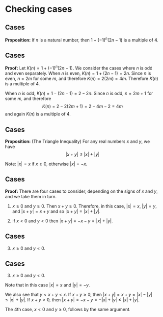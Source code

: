 # Checking cases

## Cases

**Proposition:**  If $n$ is a natural number, then $1+(-1)^n(2n-1)$ is a multiple of $4$.





## Cases

**Proof:** Let $K(n)=1+(-1)^n(2n-1)$.  We consider the cases where $n$ is odd and even separately. When
$n$ is even, $K(n)=1+(2n-1)=2n$.  Since $n$ is even, $n=2m$ for some $m$, and therefore $K(n)=2(2m)=4m$.  Therefore
$K(n)$ is a multiple of $4$.

When $n$ is odd, $K(n)=1-(2n-1)=2-2n$.  Since $n$ is odd, $n=2m+1$ for some $m$, and therefore 
$$K(n)=2-2(2m+1)=2-4m-2=4m$$ 
and again $K(n)$ is a multiple of $4$.


## Cases

**Proposition:** (The Triangle Inequality) For any real numbers $x$ and $y$, we have
$$
|x+y|\le |x|+|y|
$$

Note:  $|x|=x$ if $x\ge 0$, otherwise $|x|=-x$.



## Cases

**Proof:** There are four cases to consider, depending on the signs of $x$ and $y$, and we take them in turn.

1. $x\ge 0$ and $y\ge 0$. Then $x+y\ge 0.$  Therefore, in this case, $|x|=x$, $|y|=y$, and $|x+y|=x+y$ and so 
$|x+y|=|x|+|y|$.


2. If $x<0$ and $y<0$ then $|x+y|=-x-y=|x|+|y|$.


## Cases

3. $x\ge 0$ and $y<0$.  







## Cases

3. $x\ge 0$ and $y<0$.  

Note that in this case $|x|=x$ and $|y|=-y$.

We also see that $y<x+y<x$.  If $x+y\ge 0$, then $|x+y|=x+y=|x|-|y|\le |x|+|y|$. If $x+y<0$,
then $|x+y|=-x-y=-|x|+|y|\le |x|+|y|$.


The 4th case, $x<0$ and $y\ge 0$, follows by the same argument.
